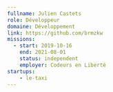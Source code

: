 ```yaml
---
fullname: Julien Castets
role: Développeur
domaine: Développement
link: https://github.com/brmzkw
missions:
  - start: 2019-10-16
    end: 2021-08-01
    status: independent
    employer: Codeurs en Liberté
startups:
    - le-taxi
---
```

